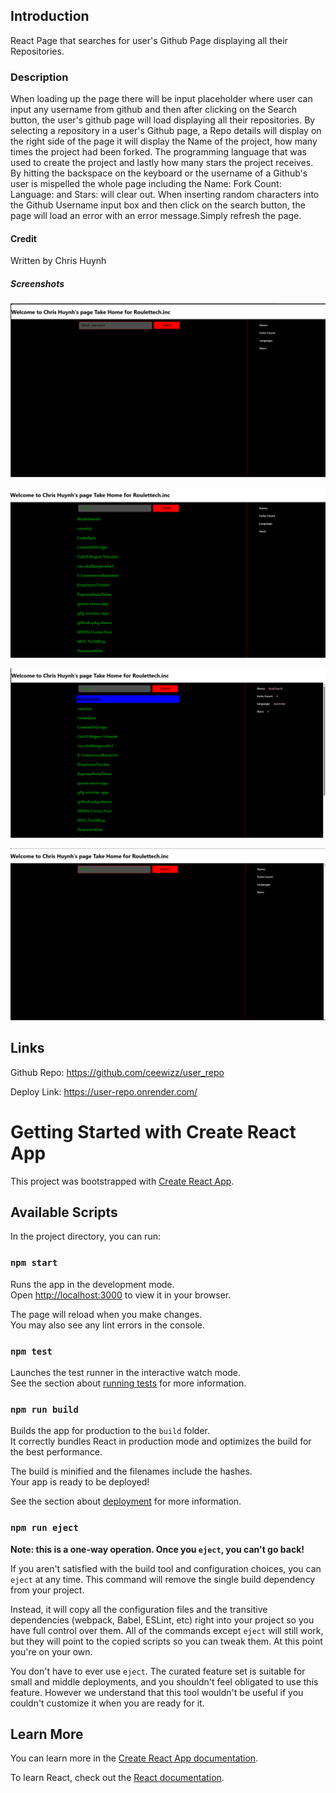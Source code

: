 

## Introduction
React Page that searches for user's Github Page displaying all their Repositories.

### Description
When loading up the page there will be input placeholder where user can input any username from github and then after clicking on the Search button, the user's github page will load displaying all their repositories. By selecting a repository in a user's Github page,  a Repo details will display on the right side of the page it will display the Name of the project, how many times the project had been forked. The programming language that was used to create the project and lastly how many stars the project receives. By hitting the backspace on the keyboard or the username of a Github's user is mispelled the whole page including the Name: Fork Count: Language: and Stars: will clear out. When inserting random characters into the Github Username input box and then click on the search button, the page will load an error with an error message.Simply refresh the page.


#### Credit
Written by Chris Huynh

##### Screenshots


![alt text](user_repo1.png)

![alt text](user_repo2.png)


![alt text](user_repo3.png)

![alt text](user_repo4.png)

## Links
Github Repo: https://github.com/ceewizz/user_repo

Deploy Link: https://user-repo.onrender.com/





# Getting Started with Create React App

This project was bootstrapped with [Create React App](https://github.com/facebook/create-react-app).

## Available Scripts

In the project directory, you can run:

### `npm start`

Runs the app in the development mode.\
Open [http://localhost:3000](http://localhost:3000) to view it in your browser.

The page will reload when you make changes.\
You may also see any lint errors in the console.

### `npm test`

Launches the test runner in the interactive watch mode.\
See the section about [running tests](https://facebook.github.io/create-react-app/docs/running-tests) for more information.

### `npm run build`

Builds the app for production to the `build` folder.\
It correctly bundles React in production mode and optimizes the build for the best performance.

The build is minified and the filenames include the hashes.\
Your app is ready to be deployed!

See the section about [deployment](https://facebook.github.io/create-react-app/docs/deployment) for more information.

### `npm run eject`

**Note: this is a one-way operation. Once you `eject`, you can't go back!**

If you aren't satisfied with the build tool and configuration choices, you can `eject` at any time. This command will remove the single build dependency from your project.

Instead, it will copy all the configuration files and the transitive dependencies (webpack, Babel, ESLint, etc) right into your project so you have full control over them. All of the commands except `eject` will still work, but they will point to the copied scripts so you can tweak them. At this point you're on your own.

You don't have to ever use `eject`. The curated feature set is suitable for small and middle deployments, and you shouldn't feel obligated to use this feature. However we understand that this tool wouldn't be useful if you couldn't customize it when you are ready for it.

## Learn More

You can learn more in the [Create React App documentation](https://facebook.github.io/create-react-app/docs/getting-started).

To learn React, check out the [React documentation](https://reactjs.org/).

